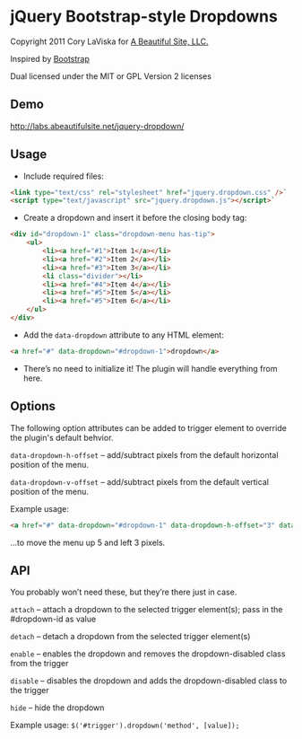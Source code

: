# jQuery Bootstrap-style Dropdowns #

Copyright 2011 Cory LaViska for [A Beautiful Site, LLC.](http://abeautifulsite.net/)

Inspired by [Bootstrap](http://twitter.github.com/bootstrap/javascript.html#dropdowns)

Dual licensed under the MIT or GPL Version 2 licenses

## Demo ##

http://labs.abeautifulsite.net/jquery-dropdown/

## Usage ##

* Include required files:

```html
<link type="text/css" rel="stylesheet" href="jquery.dropdown.css" />`
<script type="text/javascript" src="jquery.dropdown.js"></script>`
```

* Create a dropdown and insert it before the closing body tag:

```html
<div id="dropdown-1" class="dropdown-menu has-tip">
    <ul>
        <li><a href="#1">Item 1</a></li>
        <li><a href="#2">Item 2</a></li>
        <li><a href="#3">Item 3</a></li>
        <li class="divider"></li>
        <li><a href="#4">Item 4</a></li>
        <li><a href="#5">Item 5</a></li>
        <li><a href="#5">Item 6</a></li>
    </ul>
</div>
```

* Add the `data-dropdown` attribute to any HTML element:

```html
<a href="#" data-dropdown="#dropdown-1">dropdown</a>
```

* There’s no need to initialize it! The plugin will handle everything from here.

## Options ##

The following option attributes can be added to trigger element to override the plugin's default behvior.

`data-dropdown-h-offset` – add/subtract pixels from the default horizontal position of the menu.

`data-dropdown-v-offset` – add/subtract pixels from the default vertical position of the menu.

Example usage:

```html
<a href="#" data-dropdown="#dropdown-1" data-dropdown-h-offset="3" data-dropdown-v-offset="-5">dropdown</a>
```

...to move the menu up 5 and left 3 pixels.

## API ##

You probably won’t need these, but they’re there just in case.

`attach` – attach a dropdown to the selected trigger element(s); pass in the #dropdown-id as value

`detach` – detach a dropdown from the selected trigger element(s)

`enable` – enables the dropdown and removes the dropdown-disabled class from the trigger

`disable` – disables the dropdown and adds the dropdown-disabled class to the trigger

`hide` – hide the dropdown

Example usage: `$('#trigger').dropdown('method', [value]);`